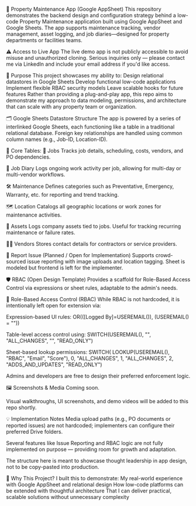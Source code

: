 🏢 Property Maintenance App (Google AppSheet)
This repository demonstrates the backend design and configuration strategy behind a low-code Property Maintenance application built using Google AppSheet and Google Sheets. The app supports maintenance tracking, vendor management, asset logging, and job diaries—designed for property departments or facilities teams.

⚠️ Access to Live App
The live demo app is not publicly accessible to avoid misuse and unauthorized cloning.
Serious inquiries only — please contact me via LinkedIn and include your email address if you'd like access.

🚀 Purpose
This project showcases my ability to:
Design relational datastores in Google Sheets
Develop functional low-code applications
Implement flexible RBAC security models
Leave scalable hooks for future features
Rather than providing a plug-and-play app, this repo aims to demonstrate my approach to data modeling, permissions, and architecture that can scale with any property team or organization.

🗂️ Google Sheets Datastore Structure
The app is powered by a series of interlinked Google Sheets, each functioning like a table in a traditional relational database. Foreign key relationships are handled using common column names (e.g., Job-ID, Location-ID).

🧱 Core Tables:
🔧 Jobs
Tracks job details, scheduling, costs, vendors, and PO dependencies.

📆 Job Diary
Logs ongoing work activity per job, allowing for multi-day or multi-vendor workflows.

🛠️ Maintenance
Defines categories such as Preventative, Emergency, Warranty, etc. for reporting and trend tracking.

🗺️ Location
Catalogs all geographic locations or work zones for maintenance activities.

💼 Assets
Logs company assets tied to jobs. Useful for tracking recurring maintenance or failure rates.

🧑‍🔧 Vendors
Stores contact details for contractors or service providers.

📢 Report Issue (Planned / Open for Implementation)
Supports crowd-sourced issue reporting with image uploads and location tagging. Sheet is modeled but frontend is left for the implementer.

🛡️ RBAC (Open Design Template)
Provides a scaffold for Role-Based Access Control via expressions or sheet rules, adaptable to the admin's needs.

🔐 Role-Based Access Control (RBAC)
While RBAC is not hardcoded, it is intentionally left open for extension via:

Expression-based UI rules:
OR(([Logged By]=USEREMAIL()), (USEREMAIL() = "<adminEmail>"))

Table-level access control using:
SWITCH(USEREMAIL(), 
    "<adminEmail>", "ALL_CHANGES",
    "<readonlyEmail>", "READ_ONLY")

Sheet-based lookup permissions:
SWITCH(
  LOOKUP(USEREMAIL(), "RBAC", "Email", "Score"), 
  0, "ALL_CHANGES", 
  1, "ALL_CHANGES", 
  2, "ADDS_AND_UPDATES", 
  "READ_ONLY")
  
Admins and developers are free to design their preferred enforcement logic.

🖼️ Screenshots & Media
Coming soon.

Visual walkthroughs, UI screenshots, and demo videos will be added to this repo shortly.

💡 Implementation Notes
Media upload paths (e.g., PO documents or reported issues) are not hardcoded; implementers can configure their preferred Drive folders.

Several features like Issue Reporting and RBAC logic are not fully implemented on purpose — providing room for growth and adaptation.

The structure here is meant to showcase thought leadership in app design, not to be copy-pasted into production.

🧠 Why This Project?
I built this to demonstrate:
My real-world experience with Google AppSheet and relational design
How low-code platforms can be extended with thoughtful architecture
That I can deliver practical, scalable solutions without unnecessary complexity
